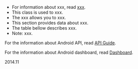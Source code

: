 * For information about xxx, read [xxx](xxx).
* This class is used to xxx.
* The xxx allows you to xxx.
* This section provides data about xxx.
* The table bellow describes xxx.
* Note: xxx.

For the information about Android API, read [API Guide](http://developer.android.com/guide/topics/media/mediarouter.html).

For the information about Android dashboard, read [Dashboard](http://developer.android.com/about/dashboards/index.html).

2014.11
